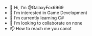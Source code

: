 - 👋 Hi, I’m @GalaxyFox6969
- 👀 I’m interested in Game Development
- 🌱 I’m currently learning C#
- 💞️ I’m looking to collaborate on none
- 📫 How to reach me you canot

<!---
GalaxyFox6969/GalaxyFox6969 is a ✨ special ✨ repository because its `README.md` (this file) appears on your GitHub profile.
You can click the Preview link to take a look at your changes.
--->
